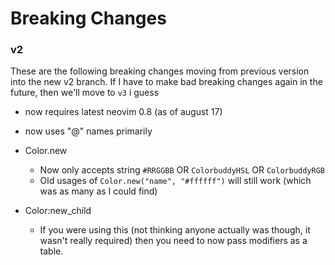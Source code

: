 # Breaking Changes

### v2

These are the following breaking changes moving from previous version
into the new v2 branch. If I have to make bad breaking changes again in
the future, then we'll move to `v3` i guess

- now requires latest neovim 0.8 (as of august 17)
- now uses "@<group>" names primarily

- Color.new
  - Now only accepts string `#RRGGBB` OR `ColorbuddyHSL` OR `ColorbuddyRGB`
  - Old usages of `Color.new("name", "#ffffff")` will still work (which was as many as I could find)
- Color:new_child
  - If you were using this (not thinking anyone actually was though, it wasn't really required)
    then you need to now pass modifiers as a table.


